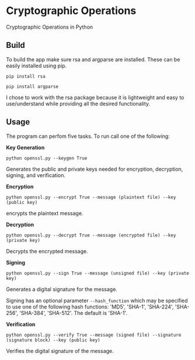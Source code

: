 # Cryptographic Operations
Cryptographic Operations in Python 

## Build
To build the app make sure rsa and argparse are installed. These can be easily installed using pip.


```pip install rsa```

```pip install argparse```

I chose to work with the rsa package because it is lightweight and easy to use/understand while providing all the desired functionality.

## Usage
The program can perfom five tasks. To run call one of the following:

**Key Generation**

```python openssl.py --keygen True```

Generates the public and private keys needed for encryption, decryption, signing, and verification. 

**Encryption**

```python openssl.py --encrypt True --message (plaintext file) --key (public key)```

encrypts the plaintext message.

**Decryption**

```python openssl.py --decrypt True --message (encrypted file) --key (private key)```

Decrypts the encrypted message.

**Signing**

```python openssl.py --sign True --message (unsigned file) --key (private key)```

Generates a digital signature for the message.

Signing has an optional parameter ```--hash_function``` which may be specified to use one of the following hash functions: 'MD5', 'SHA-1', 'SHA-224', 'SHA-256', 'SHA-384', 'SHA-512'. The default is 'SHA-1'. 

**Verification**

```python openssl.py --verify True --message (signed file) --signature (signature block) --key (public key)```

Verifies the digital signature of the message.
